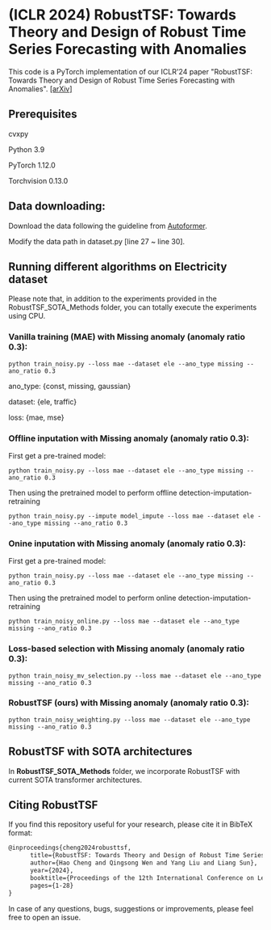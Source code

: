# (ICLR 2024) RobustTSF: Towards Theory and Design of Robust Time Series Forecasting with Anomalies

This code is a PyTorch implementation of our ICLR'24 paper "RobustTSF: Towards Theory and Design of Robust Time Series Forecasting with Anomalies". [[arXiv]](https://arxiv.org/abs/2402.02032)
## Prerequisites

cvxpy

Python 3.9

PyTorch 1.12.0

Torchvision 0.13.0

## Data downloading:

Download the data following the guideline from [Autoformer](https://github.com/thuml/Autoformer).

Modify the data path in dataset.py [line 27 ~ line 30].

## Running different algorithms on Electricity dataset

Please note that, in addition to the experiments provided in the RobustTSF_SOTA_Methods folder, you can totally execute the experiments using CPU.

### Vanilla training (MAE) with Missing anomaly (anomaly ratio 0.3): 

```
python train_noisy.py --loss mae --dataset ele --ano_type missing --ano_ratio 0.3 
```

ano_type: {const, missing, gaussian}

dataset: {ele, traffic}

loss: {mae, mse}

### Offline inputation with Missing anomaly (anomaly ratio 0.3): 

First get a pre-trained model: 

```
python train_noisy.py --loss mae --dataset ele --ano_type missing --ano_ratio 0.3 
```

Then using the pretrained model to perform offline detection-imputation-retraining

```
python train_noisy.py --impute model_impute --loss mae --dataset ele --ano_type missing --ano_ratio 0.3 
```

### Onine inputation with Missing anomaly (anomaly ratio 0.3): 

First get a pre-trained model: 

```
python train_noisy.py --loss mae --dataset ele --ano_type missing --ano_ratio 0.3 
```

Then using the pretrained model to perform online detection-imputation-retraining

```
python train_noisy_online.py --loss mae --dataset ele --ano_type missing --ano_ratio 0.3 
```

### Loss-based selection with Missing anomaly (anomaly ratio 0.3): 

```
python train_noisy_mv_selection.py --loss mae --dataset ele --ano_type missing --ano_ratio 0.3 
```

### RobustTSF (ours) with Missing anomaly (anomaly ratio 0.3): 

```
python train_noisy_weighting.py --loss mae --dataset ele --ano_type missing --ano_ratio 0.3 
```

## RobustTSF with SOTA architectures

In **RobustTSF_SOTA_Methods** folder, we incorporate RobustTSF with current SOTA transformer architectures.

## Citing RobustTSF

If you find this repository useful for your research, please cite it in BibTeX format:

```tex
@inproceedings{cheng2024robusttsf,
      title={RobustTSF: Towards Theory and Design of Robust Time Series Forecasting with Anomalies}, 
      author={Hao Cheng and Qingsong Wen and Yang Liu and Liang Sun},
      year={2024},
      booktitle={Proceedings of the 12th International Conference on Learning Representations},
      pages={1-28}
}
```
In case of any questions, bugs, suggestions or improvements, please feel free to open an issue.
